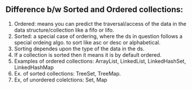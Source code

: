 
## Difference b/w Sorted and Ordered collections:
1. Ordered: means you can predict the traversal/access of the data in the data structure/collection like a fifo or lifo.
2. Sorted: a special case of ordering, where the ds in question follows a special ordeing algo. to sort like asc or desc or alphabetical.
3. Sorting dependes upon the type of the data in the ds.
4. If a collection is sorted then it means it is by default ordered.
5. Examples of ordered collections: ArrayList, LinkedList, LinkedHashSet, LinkedHashMap
6. Ex. of sorted collections: TreeSet, TreeMap.
7. Ex, of unordered colelctions: Set, Map

